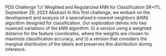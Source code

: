 PDS Challenge 1://
 Weighted and Regularized kNN for Classification
 SR+ITL
 September 29, 2023
 Abstract
 In this first challenge, we embark on the development and analysis of a specialized k-nearest
 neighbors (kNN) algorithm designed for classification. Our exploration delves into two nuanced
 variations of the kNN algorithm: (i) a version using a weighted distance for the feature coordinates,
 where the weights are chosen to maximize classification accuracy, and (i) a version that considers
 the marginal distribution of the labels and preserves this distribution during inference.
